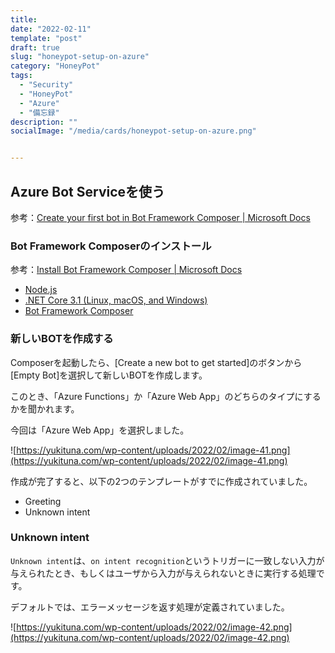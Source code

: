```yaml
---
title: 
date: "2022-02-11"
template: "post"
draft: true
slug: "honeypot-setup-on-azure"
category: "HoneyPot"
tags:
  - "Security"
  - "HoneyPot"
  - "Azure"
  - "備忘録"
description: ""
socialImage: "/media/cards/honeypot-setup-on-azure.png"


---
```


## Azure Bot Serviceを使う







参考：[Create your first bot in Bot Framework Composer | Microsoft Docs](https://docs.microsoft.com/ja-jp/composer/quickstart-create-bot)



### Bot Framework Composerのインストール



参考：[Install Bot Framework Composer | Microsoft Docs](https://docs.microsoft.com/ja-jp/composer/install-composer?tabs=windows)





- [Node.js](https://nodejs.org/en/)
- [.NET Core 3.1 (Linux, macOS, and Windows)](https://dotnet.microsoft.com/en-us/download/dotnet/3.1)
- [Bot Framework Composer](https://docs.microsoft.com/ja-jp/composer/install-composer?tabs=windows)



### 新しいBOTを作成する

Composerを起動したら、[Create a new bot to get started]のボタンから[Empty Bot]を選択して新しいBOTを作成します。

このとき、「Azure Functions」か「Azure Web App」のどちらのタイプにするかを聞かれます。

今回は「Azure Web App」を選択しました。

![https://yukituna.com/wp-content/uploads/2022/02/image-41.png](https://yukituna.com/wp-content/uploads/2022/02/image-41.png)

作成が完了すると、以下の2つのテンプレートがすでに作成されていました。

- Greeting
- Unknown intent

### Unknown intent

`Unknown intent`は、`on intent recognition`というトリガーに一致しない入力が与えられたとき、もしくはユーザから入力が与えられないときに実行する処理です。

デフォルトでは、エラーメッセージを返す処理が定義されていました。

![https://yukituna.com/wp-content/uploads/2022/02/image-42.png](https://yukituna.com/wp-content/uploads/2022/02/image-42.png)






